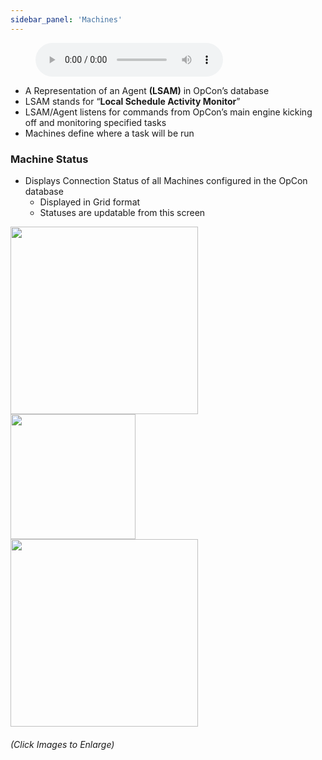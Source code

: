 ```yaml
---
sidebar_panel: 'Machines'
---
```


<figure>
    <audio
        controls
        src="audiobasic/Machines.mp3">
            Your browser does not support the
            <code>audio</code> element.
    </audio>
</figure>

* A Representation of an Agent **(LSAM)** in OpCon’s database
* LSAM stands for “**Local Schedule Activity Monitor**”
* LSAM/Agent listens for commands from OpCon’s main engine kicking off and monitoring specified tasks
* Machines define where a task will be run

### Machine Status

* Displays Connection Status of all Machines configured in the OpCon database
  * Displayed in Grid format
  * Statuses are updatable from this screen



<a href="imgbasic/Picture8.png" target="_blank"><img src="imgbasic/Picture8.png" width="300"></img></a>  
<a href="imgbasic/Picture9.png" target="_blank"><img src="imgbasic/Picture9.png" width="200"></img></a>  
<a href="imgbasic/Picture10.png" target="_blank"><img src="imgbasic/Picture10.png" width="300"></img></a>

###### (Click Images to Enlarge)